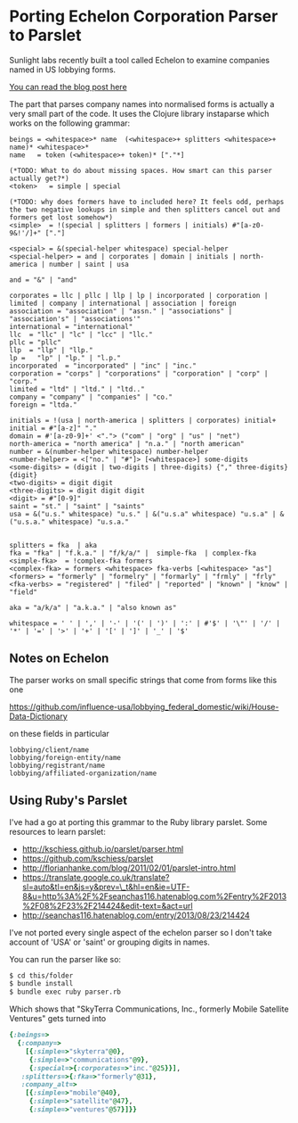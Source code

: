 # Porting Echelon Corporation Parser to Parslet

Sunlight labs recently built a tool called Echelon to examine companies named in US lobbying forms.

[You can read the blog post here](http://sunlightfoundation.com/blog/2014/09/16/wrangling-messy-political-data-into-usable-information/)

The part that parses company names into normalised forms is actually a very small part of the code.
It uses the Clojure library instaparse which works on the following grammar:

```
beings = <whitespace>* name  (<whitespace>+ splitters <whitespace>+ name)* <whitespace>*
name   = token (<whitespace>+ token)* ["."*]

(*TODO: What to do about missing spaces. How smart can this parser actually get?*)
<token>   = simple | special

(*TODO: why does formers have to included here? It feels odd, perhaps the two negative lookups in simple and then splitters cancel out and formers get lost somehow*) 
<simple>  = !(special | splitters | formers | initials) #"[a-z0-9&!'/]+" ["."]

<special> = &(special-helper whitespace) special-helper
<special-helper> = and | corporates | domain | initials | north-america | number | saint | usa

and = "&" | "and" 

corporates = llc | pllc | llp | lp | incorporated | corporation | limited | company | international | association | foreign 
association = "association" | "assn." | "associations" | "association's" | "associations'"
international = "international"
llc  = "llc" | "lc" | "lcc" | "llc."
pllc = "pllc"
llp  = "llp" | "llp."
lp =   "lp" | "lp." | "l.p."
incorporated  = "incorporated" | "inc" | "inc."
corporation = "corps" | "corporations" | "corporation" | "corp" | "corp."
limited = "ltd" | "ltd." | "ltd.."
company = "company" | "companies" | "co."
foreign = "ltda." 

initials = !(usa | north-america | splitters | corporates) initial+ 
initial = #"[a-z]" "."
domain = #'[a-z0-9]+' <"."> ("com" | "org" | "us" | "net")
north-america = "north america" | "n.a." | "north american"
number = &(number-helper whitespace) number-helper
<number-helper> = <["no." | "#"]> [<whitespace>] some-digits
<some-digits> = (digit | two-digits | three-digits) {"," three-digits} {digit}
<two-digits> = digit digit
<three-digits> = digit digit digit 
<digit> = #"[0-9]"
saint = "st." | "saint" | "saints"
usa = &("u.s." whitespace) "u.s." | &("u.s.a" whitespace) "u.s.a" | &("u.s.a." whitespace) "u.s.a."


splitters = fka  | aka
fka = "fka" | "f.k.a." | "f/k/a/" |  simple-fka  | complex-fka
<simple-fka>  = !complex-fka formers
<complex-fka> = formers <whitespace> fka-verbs [<whitespace> "as"]
<formers> = "formerly" | "formelry" | "formarly" | "frmly" | "frly"
<fka-verbs> = "registered" | "filed" | "reported" | "known" | "know" | "field"

aka = "a/k/a" | "a.k.a." | "also known as"

whitespace = ' ' | ',' | '-' | '(' | ')' | ':' | #'$' | '\"' | '/' | '*' | '=' | '>' | '+' | '[' | ']' | '_' | '$'
```

## Notes on Echelon

The parser works on small specific strings that come from forms like this one

https://github.com/influence-usa/lobbying_federal_domestic/wiki/House-Data-Dictionary

on these fields in particular

```
lobbying/client/name
lobbying/foreign-entity/name
lobbying/registrant/name
lobbying/affiliated-organization/name
```

## Using Ruby's Parslet

I've had a go at porting this grammar to the Ruby library parslet. Some resources to learn parslet:

  * http://kschiess.github.io/parslet/parser.html
  * https://github.com/kschiess/parslet
  * http://florianhanke.com/blog/2011/02/01/parslet-intro.html
  * https://translate.google.co.uk/translate?sl=auto&tl=en&js=y&prev=\_t&hl=en&ie=UTF-8&u=http%3A%2F%2Fseanchas116.hatenablog.com%2Fentry%2F2013%2F08%2F23%2F214424&edit-text=&act=url
  * http://seanchas116.hatenablog.com/entry/2013/08/23/214424

I've not ported every single aspect of the echelon parser so I don't take account of 'USA' or 'saint' or grouping digits in names.

You can run the parser like so:

```bash
$ cd this/folder
$ bundle install
$ bundle exec ruby parser.rb
```

Which shows that "SkyTerra Communications, Inc., formerly Mobile Satellite Ventures" gets turned into

```ruby
{:beings=>
  {:company=>
    [{:simple=>"skyterra"@0},
     {:simple=>"communications"@9},
     {:special=>{:corporates=>"inc."@25}}],
   :splitters=>{:fka=>"formerly"@31},
   :company_alt=>
    [{:simple=>"mobile"@40},
     {:simple=>"satellite"@47},
     {:simple=>"ventures"@57}]}}
```

